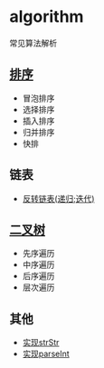 # algorithm
常见算法解析


## [排序](https://github.com/AILINGANGEL/algorithm/issues/1)
- 冒泡排序
- 选择排序
- 插入排序
- 归并排序
- 快排

## 链表
- [反转链表(递归;迭代)](https://github.com/AILINGANGEL/algorithm/issues/2)

## [二叉树](https://github.com/AILINGANGEL/algorithm/issues/3)
- 先序遍历
- 中序遍历
- 后序遍历
- 层次遍历

## 其他
- [实现strStr](https://github.com/AILINGANGEL/algorithm/issues/4)
- [实现parseInt](https://github.com/AILINGANGEL/algorithm/issues/5)
